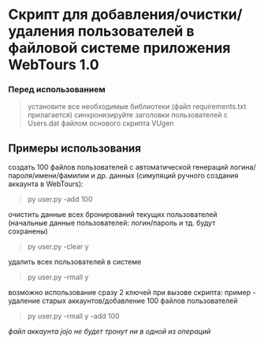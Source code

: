 # Скрипт для добавления/очистки/удаления пользователей в файловой системе приложения WebTours 1.0

### Перед использованием
> установите все необходимые библиотеки (файл requirements.txt прилагается)
> синхронизируйте заголовки пользователей с Users.dat файлом основого скрипта VUgen

## Примеры использования
создать 100 файлов пользователей с автоматической генераций логина/пароля/имени/фамилии и др. данных (симуляций ручного создания аккаунта в WebTours):
> py user.py -add 100

очистить данные всех бронирований текущих пользователей (начальные данные пользователей: логин/пароль и тд. будут сохранены)
> py user.py -clear y

удалить всех пользователей в системе
> py user.py -rmall y

возможно использование сразу 2 ключей при вызове скрипта: пример - удаление старых аккаунтов/добавление 100 файлов пользователей
> py user.py -rmall y -add 100

*файл аккаунта jojo не будет тронут ни в одной из операций*
